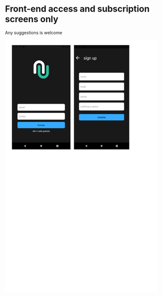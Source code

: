 # Front-end access and subscription screens only

Any suggestions is welcome

![screens](screens.png)
